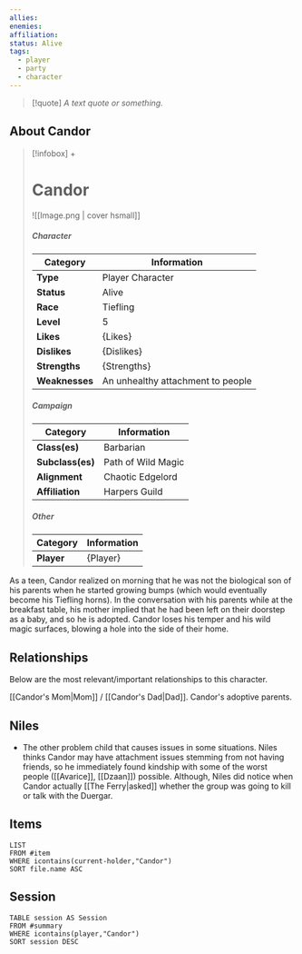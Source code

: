 ```yaml
---
allies: 
enemies: 
affiliation: 
status: Alive
tags:
  - player
  - party
  - character
---
```


> [!quote] *A text quote or something.*

## About Candor
> [!infobox] +
> # Candor
> ![[Image.png | cover hsmall]]
> ##### Character
> | Category | Information |
> | ---- | ---- |
> | **Type** | Player Character |
> | **Status** | Alive |
> | **Race** | Tiefling |
> | **Level** | 5 |
> | **Likes** | {Likes} |
> | **Dislikes** | {Dislikes} |
> | **Strengths** | {Strengths} |
> | **Weaknesses** | An unhealthy attachment to people |
> ##### Campaign
> | Category | Information |
> | ---- | ---- |
> | **Class(es)** | Barbarian |
> | **Subclass(es)** | Path of Wild Magic |
> | **Alignment** | Chaotic Edgelord |
> | **Affiliation** | Harpers Guild |
> ##### Other
> | Category | Information |
> | ---- | ---- |
> | **Player** | {Player} |

As a teen, Candor realized on morning that he was not the biological son of his parents when he started growing bumps (which would eventually become his Tiefling horns). In the conversation with his parents while at the breakfast table, his mother implied that he had been left on their doorstep as a baby, and so he is adopted. Candor loses his temper and his wild magic surfaces, blowing a hole into the side of their home.

## Relationships
Below are the most relevant/important relationships to this character.

[[Candor's Mom|Mom]] / [[Candor's Dad|Dad]]. Candor's adoptive parents.

## Niles
- The other problem child that causes issues in some situations. Niles thinks Candor may have attachment issues stemming from not having friends, so he immediately found kindship with some of the worst people ([[Avarice]], [[Dzaan]]) possible. Although, Niles did notice when Candor actually [[The Ferry|asked]] whether the group was going to kill or talk with the Duergar.

## Items

```dataview
LIST
FROM #item
WHERE icontains(current-holder,"Candor")
SORT file.name ASC
```

## Session
```dataview
TABLE session AS Session
FROM #summary
WHERE icontains(player,"Candor")
SORT session DESC
```